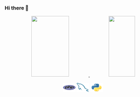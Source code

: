 ### Hi there 👋
<div align="center">
  <a href="https://github.com/alineghidetti">
  <img width="49%" height="195px" src="https://github-readme-stats.vercel.app/api?username=alineghidetti&show_icons=true&count_private=true&hide_border=true&title_color=d08326&icon_color=d08326&text_color=c9d1d9&bg_color=0d1117"/> 
  <img width="41%" height="195px" src="https://github-readme-stats.vercel.app/api/top-langs/?username=alineghidetti&layout=compact&hide_border=true&title_color=d08326&text_color=d08326&bg_color=0d1117" />
<a/>
</div>

<div align="center" style="display: inline_block"><br>

  <img align="center" alt="Aline-Php" height="30" width="40" src="https://raw.githubusercontent.com/devicons/devicon/master/icons/php/php-original.svg"/>
  <a/>
  <img align="center" alt="Aline-MySql" height="30" width="40" src="https://raw.githubusercontent.com/devicons/devicon/master/icons/mysql/mysql-plain.svg"/>
  <a/>
  <img align="center" alt="Aline-Python" height="30" width="40" src="https://raw.githubusercontent.com/devicons/devicon/master/icons/python/python-original.svg"/>
  <a/>
